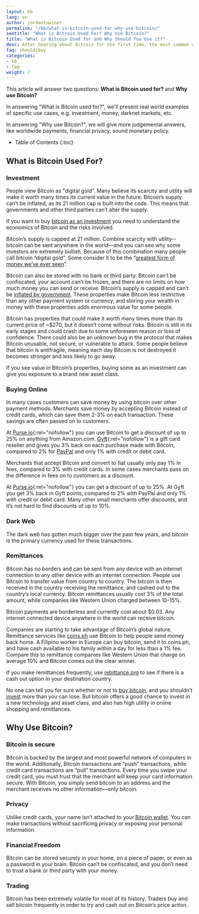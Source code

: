 ```yaml
---
layout: kb
lang: en
author: jordantuwiner
permalink: "/kb/what-is-bitcoin-used-for-why-use-bitcoin/"
seotitle: "What is Bitcoin Used For? Why Use Bitcoin?"
title: "What is Bitcoin Used for and Why Should You Use it?"
desc: After hearing about Bitcoin for the first time, the most common question people ask is - should I buy bitcoin?
faq: shouldibuy
categories: 
- kb
- faq
weight: 7
---
```

This article will answer two questions: **What is Bitcoin used for?** and **Why use Bitcoin?**

In answering "What is Bitcoin used for?", we'll present real world examples of specific use cases, e.g. investment, money, darknet markets, etc. 

In answering "Why use Bitcoin?", we will give more judgemental answers, like worldwide payments, financial privacy, sound monetary policy. 

* Table of Contents
{:toc}

## What is Bitcoin Used For? 

### Investment 
People view Bitcoin as "digital gold". Many believe its scarcity and utility will make it worth many times its current value in the future. Bitcoin’s supply can’t be inflated, as its 21 million cap is built into the code. This means that governments and other third parties can’t alter the supply. 

If you want to buy [bitcoin as an investment](/kb/investing-in-bitcoin/) you need to understand the economics of Bitcoin and the risks involved. 

Bitcoin’s supply is capped at 21 million. Combine scarcity with utility--bitcoin can be sent anywhere in the world—and you can see why some investors are extremely bullish. Because of this combination many people call bitcoin “digital gold”. Some consider it to be the “[greatest form of money we’ve ever seen](http://bigthink.com/think-tank/why-bitcoin-is-the-best-form-of-money-weve-ever-seen-with-wences-casares)”. 

Bitcoin can also be stored with no bank or third party. Bitcoin can’t be confiscated, your account can’t be frozen, and there are no limits on how much money you can send or receive. Bitcoin’s supply is capped and can’t be [inflated by government](/kb/hedge-against-inflation-with-bitcoin). These properties make Bitcoin less restrictive than any other payment system or currency, and storing your wealth in money with these properties adds enormous value for some people. 

Bitcoin has properties that could make it worth many times more than its current price of ~$270, but it doesn’t come without risks. Bitcoin is still in its early stages and could crash due to some unforeseen reason or loss of confidence. There could also be an unknown bug in the protocol that makes Bitcoin unusable, not secure, or vulnerable to attack. Some people believe that bitcoin is antifragile, meaning each day Bitcoin is not destroyed it becomes stronger and less likely to go away. 

If you see value in Bitcoin’s properties, buying some as an investment can give you exposure to a brand new asset class. 

### Buying Online
In many cases customers can save money by using bitcoin over other payment methods. Merchants save money by accepting Bitcoin instead of credit cards, which can save them 2-3% on each transaction. These savings are often passed on to customers. 

At [Purse.io](http://buybitcoinww.co/purse_io){:rel="nofollow"} you can use Bitcoin to get a discount of up to 25% on anything from Amazon.com. [Gyft](https://www.gyft.com/){:rel="nofollow"} is a gift card reseller and gives you 3% back on each purchase made with Bitcoin, compared to 2% for [PayPal](/en/buy-bitcoin-paypal/) and only 1% with credit or debit card. 

Merchants that accept Bitcoin and convert to fiat usually only pay 1% in fees, compared to 3% with credit cards. In some cases merchants pass on the difference in fees on to customers as a discount. 

At [Purse.io](http://buybitcoinww.co/purse_io){:rel="nofollow"} you can get a discount of up to 25%. At Gyft you get 3% back in Gyft points, compared to 2% with PayPal and only 1% with credit or debit card. Many other small merchants offer discounts, and it’s not hard to find discounts of up to 10%.

### Dark Web
The dark web has gotten much bigger over the past few years, and bitcoin is the primary currency used for these transactions. 

### Remittances 
Bitcoin has no borders and can be sent from any device with an internet connection to any other device with an internet connection. People use Bitcoin to transfer value from country to country.  The bitcoin is then received in the country receiving the remittance, and cashed out to the country’s local currency. Bitcoin remittances usually cost 3% of the total amount, while companies like Western Union charged between 10-15%. 

Bitcoin payments are borderless and currently cost about $0.03. Any internet connected device anywhere in the world can receive bitcoin. 

Companies are starting to take advantage of Bitcoin’s global nature. Remittance services like [coins.ph](http://coins.ph/) use Bitcoin to help people send money back home. A Filipino worker in Europe can buy bitcoin, send it to coins.ph, and have cash available to his family within a day for less than a 1% fee. Compare this to remittance companies like Western Union that charge on average 10% and Bitcoin comes out the clear winner. 

If you make remittances frequently, use [rebittance.org](https://rebittance.org/) to see if there is a cash out option in your destination country.
 
No one can tell you for sure whether or not to [buy bitcoin](https://www.buybitcoinworldwide.com/), and you shouldn’t [invest](/kb/investing-in-bitcoin/) more than you can lose. But bitcoin offers a good chance to invest in a new technology and asset class, and also has high utility in online shopping and remittances.

## Why Use Bitcoin?

### Bitcoin is secure 

Bitcoin is backed by the largest and most powerful network of computers in the world. Additionally, Bitcoin transactions are “push” transactions, while credit card transactions are “pull” transactions. Every time you swipe your credit card, you must trust that the merchant will keep your card information secure. With Bitcoin, you simply send bitcoin to an address and the merchant receives no other information—only bitcoin. 

### Privacy
Unlike credit cards, your name isn’t attached to your [Bitcoin wallet](https://www.buybitcoinworldwide.com/wallets/). You can make transactions without sacrificing privacy or exposing your personal information. 

### Financial Freedom
Bitcoin can be stored securely in your home, on a piece of paper, or even as a password in your brain. Bitcoin can’t be confiscated, and you don’t need to trust a bank or third party with your money. 

### Trading
Bitcoin has been extremely volatile for most of its history. Traders buy and sell bitcoin frequently in order to try and cash out on Bitcoin’s price action.